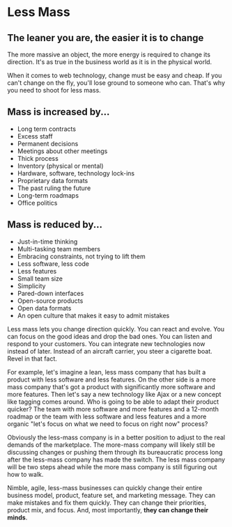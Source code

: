 Less Mass
=========

The leaner you are, the easier it is to change
----------------------------------------------

The more massive an object, the more energy is required to change its
direction. It's as true in the business world as it is in the physical
world.

When it comes to web technology, change must be easy and cheap. If you
can't change on the fly, you'll lose ground to someone who can.
That's why you need to shoot for less mass.

Mass is increased by...
------------------------

-   Long term contracts
-   Excess staff
-   Permanent decisions
-   Meetings about other meetings
-   Thick process
-   Inventory (physical or mental)
-   Hardware, software, technology lock-ins
-   Proprietary data formats
-   The past ruling the future
-   Long-term roadmaps
-   Office politics

Mass is reduced by...
----------------------

-   Just-in-time thinking
-   Multi-tasking team members
-   Embracing constraints, not trying to lift them
-   Less software, less code
-   Less features
-   Small team size
-   Simplicity
-   Pared-down interfaces
-   Open-source products
-   Open data formats
-   An open culture that makes it easy to admit mistakes

Less mass lets you change direction quickly. You can react and evolve.
You can focus on the good ideas and drop the bad ones. You can listen
and respond to your customers. You can integrate new technologies now
instead of later. Instead of an aircraft carrier, you steer a cigarette
boat. Revel in that fact.

For example, let's imagine a lean, less mass company that has built a
product with less software and less features. On the other side is a
more mass company that's got a product with significantly more software
and more features. Then let's say a new technology like Ajax or a new
concept like tagging comes around. Who is going to be able to adapt
their product quicker? The team with more software and more features and
a 12-month roadmap or the team with less software and less features and
a more organic "let's focus on what we need to focus on right now"
process?

Obviously the less-mass company is in a better position to adjust to the
real demands of the marketplace. The more-mass company will likely still
be discussing changes or pushing them through its bureaucratic process
long after the less-mass company has made the switch. The less mass
company will be two steps ahead while the more mass company is still
figuring out how to walk.

Nimble, agile, less-mass businesses can quickly change their entire
business model, product, feature set, and marketing message. They can
make mistakes and fix them quickly. They can change their priorities,
product mix, and focus. And, most importantly, **they can change their
minds**.
